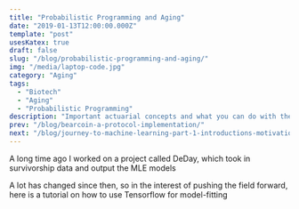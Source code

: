 ```yaml
---
title: "Probabilistic Programming and Aging"
date: "2019-01-13T12:00:00.000Z"
template: "post"
usesKatex: true
draft: false
slug: "/blog/probabilistic-programming-and-aging/"
img: "/media/laptop-code.jpg"
category: "Aging"
tags:
  - "Biotech"
  - "Aging"
  - "Probabilistic Programming"
description: "Important actuarial concepts and what you can do with them"
prev: "/blog/bearcoin-a-protocol-implementation/"
next: "/blog/journey-to-machine-learning-part-1-introductions-motivations-and-roadmap/"
---
```


A long time ago I worked on a project called DeDay, which took in survivorship data and output the MLE models

A lot has changed since then, so in the interest of pushing the field forward, here is a tutorial on how to use Tensorflow for model-fitting
